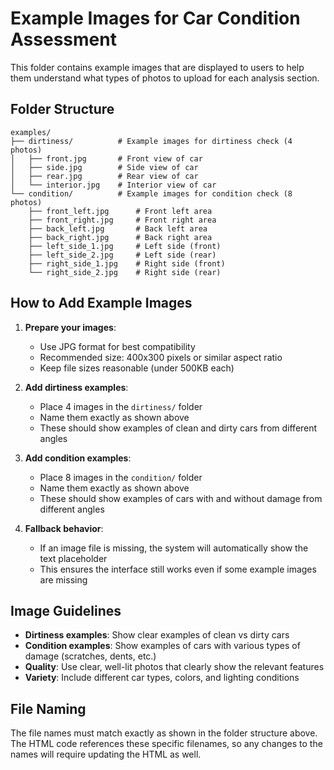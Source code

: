 # Example Images for Car Condition Assessment

This folder contains example images that are displayed to users to help them understand what types of photos to upload for each analysis section.

## Folder Structure

```
examples/
├── dirtiness/          # Example images for dirtiness check (4 photos)
│   ├── front.jpg       # Front view of car
│   ├── side.jpg        # Side view of car
│   ├── rear.jpg        # Rear view of car
│   └── interior.jpg    # Interior view of car
└── condition/          # Example images for condition check (8 photos)
    ├── front_left.jpg      # Front left area
    ├── front_right.jpg     # Front right area
    ├── back_left.jpg       # Back left area
    ├── back_right.jpg      # Back right area
    ├── left_side_1.jpg     # Left side (front)
    ├── left_side_2.jpg     # Left side (rear)
    ├── right_side_1.jpg    # Right side (front)
    └── right_side_2.jpg    # Right side (rear)
```

## How to Add Example Images

1. **Prepare your images**: 
   - Use JPG format for best compatibility
   - Recommended size: 400x300 pixels or similar aspect ratio
   - Keep file sizes reasonable (under 500KB each)

2. **Add dirtiness examples**:
   - Place 4 images in the `dirtiness/` folder
   - Name them exactly as shown above
   - These should show examples of clean and dirty cars from different angles

3. **Add condition examples**:
   - Place 8 images in the `condition/` folder
   - Name them exactly as shown above
   - These should show examples of cars with and without damage from different angles

4. **Fallback behavior**:
   - If an image file is missing, the system will automatically show the text placeholder
   - This ensures the interface still works even if some example images are missing

## Image Guidelines

- **Dirtiness examples**: Show clear examples of clean vs dirty cars
- **Condition examples**: Show examples of cars with various types of damage (scratches, dents, etc.)
- **Quality**: Use clear, well-lit photos that clearly show the relevant features
- **Variety**: Include different car types, colors, and lighting conditions

## File Naming

The file names must match exactly as shown in the folder structure above. The HTML code references these specific filenames, so any changes to the names will require updating the HTML as well.
